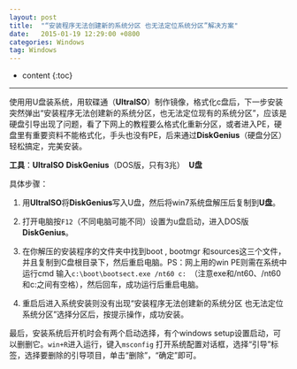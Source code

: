 ```yaml
---
layout: post
title:  "“安装程序无法创建新的系统分区 也无法定位系统分区”解决方案"
date:   2015-01-19 12:29:00 +0800
categories: Windows
tag: Windows
---
```


* content
{:toc}

---
使用用U盘装系统，用软碟通（**UltraISO**）制作镜像，格式化c盘后，下一步安装突然弹出“安装程序无法创建新的系统分区，也无法定位现有的系统分区”，应该是硬盘引导出现了问题，看了下网上的教程要么格式化重新分区，或者进入PE，硬盘里有重要资料不能格式化，手头也没有PE，后来通过**DiskGenius**（硬盘分区）轻松搞定，完美安装。


**工具**：**UltraISO**  **DiskGenius**（DOS版，只有3兆）  **U盘**


具体步骤：


1. 用**UltraISO**将**DiskGenius**写入U盘，然后将win7系统盘解压后复制到**U盘**。

2. 打开电脑按`F12`（不同电脑可能不同）设置为u盘启动，进入DOS版**DiskGenius**。

3. 在你解压的安装程序的文件夹中找到boot , bootmgr 和sources这三个文件，并且复制到C盘根目录下，然后重启电脑。PS：网上用的win PE则需在系统中运行cmd 输入`c:\boot\bootsect.exe /nt60 c: `（注意exe和/nt60、/nt60和c:之间有空格），然后回车，成功运行后重启电脑。

4. 重启后进入系统安装则没有出现“安装程序无法创建新的系统分区 也无法定位系统分区”选择分区后，按提示操作，成功安装。


最后，安装系统后开机时会有两个启动选择，有个windows setup设置启动，可以删删它。`win+R`进入运行，键入`msconfig` 打开系统配置对话框，选择“引导”标签，选择要删除的引导项目，单击“删除”，“确定”即可。